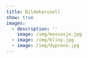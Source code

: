 ```yaml
---
title: Bildekarusell
show: true
images:
  - description: ''
    image: /img/massasje.jpg
  - image: /img/bliny.jpg
  - image: /img/dyprens.jpg
---
```



